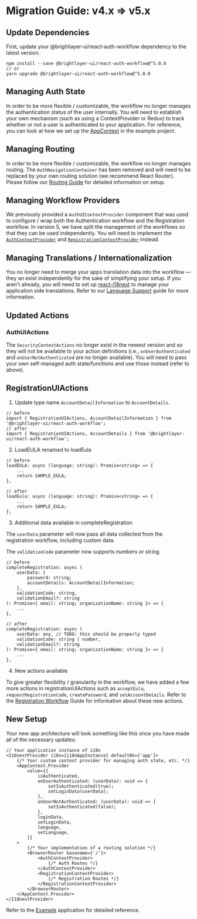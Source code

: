 # Migration Guide: v4.x => v5.x

## Update Dependencies

First, update your @brightlayer-ui/react-auth-workflow dependency to the latest version.
```shell
npm install --save @brightlayer-ui/react-auth-workflow@^5.0.0
// or
yarn upgrade @brightlayer-ui/react-auth-workflow@^5.0.0
```

## Managing Auth State

In order to be more flexible / customizable, the workflow no longer manages the authentication status of the user internally. You will need to establish your own mechanism (such as using a ContextProvider or Redux) to track whether or not a user is authenticated to your application. For reference, you can look at how we set up the [AppContext](https://github.com/etn-ccis/blui-react-workflows/blob/dev/login-workflow/example/src/contexts/AppContextProvider.tsx) in the example project.


## Managing Routing

In order to be more flexible / customizable, the workflow no longer manages routing. The `AuthNavigationContainer` has been removed and will need to be replaced by your own routing solution (we recommend React Router). Please follow our [Routing Guide](https://github.com/etn-ccis/blui-react-workflows/tree/master/login-workflow/docs/routing.md) for detailed information on setup.


## Managing Workflow Providers

We previously provided a `AuthUIContextProvider` component that was used to configure / wrap both the Authentication workflow and the Registration workflow. In version 5, we have split the management of the workflows so that they can be used independently. You will need to implement the [`AuthContextProvider`](authentication-workflow.md) and [`RegistrationContextProvider`](./registration-workflow.md) instead.

## Managing Translations / Internationalization

You no longer need to merge your apps translation data into the workflow — they an exist independently for the sake of simplifying your setup. If you aren't already, you will need to set up [react-i18next](https://react.i18next.com/) to manage your application side translations. Refer to our [Language Support](./language-support.md) guide for more information.


## Updated Actions

### AuthUIActions

The `SecurityContextActions` no longer exist in the newest version and so they will not be available to your action definitions (i.e., `onUserAuthenticated` and `onUserNotAuthenticated` are no longer available). You will need to pass your own self-managed auth state/functions and use those instead (refer to above).


## RegistrationUIActions

1) Update type name `AccountDetailInformation` to `AccountDetails`.

```tsx
// before 
import { RegistrationUIActions, AccountDetailInformation } from '@brightlayer-ui/react-auth-workflow';
// after
import { RegistrationUIActions, AccountDetails } from '@brightlayer-ui/react-auth-workflow';
```

2) LoadEULA renamed to loadEula

```tsx
// before 
loadEULA: async (language: string): Promise<string> => {
    ...
    return SAMPLE_EULA;
},

// after
loadEula: async (language: string): Promise<string> => {
    ...
    return SAMPLE_EULA;
},
```

3) Additional data available in completeRegistration

The `userData` parameter will now pass all data collected from the registration workflow, including custom data.

The `validationCode` parameter now supports numbers or string.

```tsx
// before
completeRegistration: async (
    userData: {
        password: string;
        accountDetails: AccountDetailInformation;
    },
    validationCode: string,
    validationEmail?: string
): Promise<{ email: string; organizationName: string }> => {
    ...
},

// after
completeRegistration: async (
    userData: any, // TODO: this should be properly typed
    validationCode: string | number,
    validationEmail?: string
): Promise<{ email: string; organizationName: string }> => {
    ...
},
```

4) New actions available

To give greater flexibility / granularity in the workflow, we have added a few more actions in registrationUIActions such as `acceptEula`, `requestRegistrationCode`, `createPassword`, and `setAccountDetails`. Refer to the [Registration Workflow](./registration-workflow.md) Guide for information about these new actions.


## New Setup

Your new app architecture will look something like this once you have made all of the necessary updates:


```tsx
// Your application instance of i18n
<I18nextProvider i18n={i18nAppInstance} defaultNS={'app'}> 
    {/* Your custom context provider for managing auth state, etc. */}
    <AppContext.Provider
        value={{
            isAuthenticated,
            onUserAuthenticated: (userData): void => {
                setIsAuthenticated(true);
                setLoginData(userData);
            },
            onUserNotAuthenticated: (userData): void => {
                setIsAuthenticated(false);
            },
            loginData,
            setLoginData,
            language,
            setLanguage,
        }}
    >
        {/* Your implementation of a routing solution */}
        <BrowserRouter basename={'/'}>
            <AuthContextProvider>
                {/* Auth Routes */}
            </AuthContextProvider>
            <RegistrationContextProvider>
                {/* Registration Routes */}
            </RegistrationContextProvider>
        </BrowserRouter>
    </AppContext.Provider>
</I18nextProvider>
```

Refer to the [Example](../example/) application for detailed reference.
